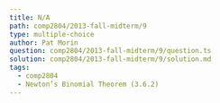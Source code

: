 ```yaml
---
title: N/A
path: comp2804/2013-fall-midterm/9
type: multiple-choice
author: Pat Morin
question: comp2804/2013-fall-midterm/9/question.ts
solution: comp2804/2013-fall-midterm/9/solution.md
tags:
  - comp2804
  - Newton’s Binomial Theorem (3.6.2)
---
```

